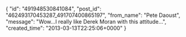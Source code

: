  {
   "id": "491948530841084",
   "post_id": "462493170453287_491707400865197",
   "from_name": "Pete Daoust",
   "message": "Wow...I really like Derek Moran with this attitude...",
   "created_time": "2013-03-13T22:25:06+0000"
 }
